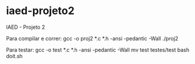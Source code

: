 # iaed-projeto2
IAED - Projeto 2

Para compilar e correr:
gcc -o proj2 *.c *.h -ansi -pedantic -Wall
./proj2

Para testar:
gcc -o test *.c *.h -ansi -pedantic -Wall
mv test testes/test
bash doit.sh
